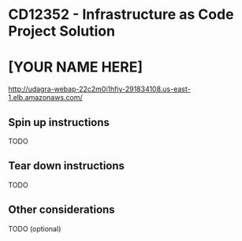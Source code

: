 # CD12352 - Infrastructure as Code Project Solution
# [YOUR NAME HERE]
http://udagra-webap-22c2m0i1hfiy-291834108.us-east-1.elb.amazonaws.com/
## Spin up instructions
TODO

## Tear down instructions
TODO

## Other considerations
TODO (optional)